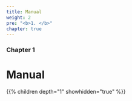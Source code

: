 ```yaml
---
title: Manual
weight: 2
pre: "<b>1. </b>"
chapter: true
---
```


### Chapter 1

# Manual

{{% children depth="1" showhidden="true" %}}